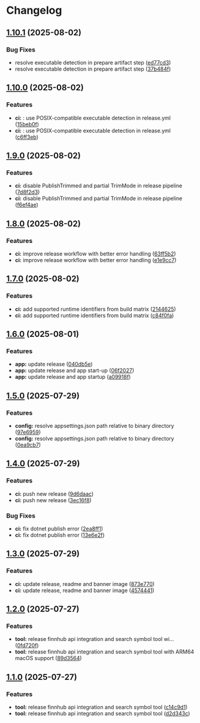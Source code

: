 # Changelog

## [1.10.1](https://github.com/SalZaki/finnhub-mcp/compare/v1.10.0...v1.10.1) (2025-08-02)


### Bug Fixes

* resolve executable detection in prepare artifact step ([ed77cd3](https://github.com/SalZaki/finnhub-mcp/commit/ed77cd3168a63dde10232ccb076450808158ff7c))
* resolve executable detection in prepare artifact step ([37b484f](https://github.com/SalZaki/finnhub-mcp/commit/37b484f44a51bb6a9aeb833de2fad94447effb32))

## [1.10.0](https://github.com/SalZaki/finnhub-mcp/compare/v1.9.0...v1.10.0) (2025-08-02)


### Features

* **ci:** : use POSIX-compatible executable detection in release.yml ([15beb0f](https://github.com/SalZaki/finnhub-mcp/commit/15beb0fb95e180d513fdc6aebda8cfd339c00498))
* **ci:** : use POSIX-compatible executable detection in release.yml ([c6ff3eb](https://github.com/SalZaki/finnhub-mcp/commit/c6ff3eb7e1791463687a55b3792c50dd1f11e4b8))

## [1.9.0](https://github.com/SalZaki/finnhub-mcp/compare/v1.8.0...v1.9.0) (2025-08-02)


### Features

* **ci:** disable PublishTrimmed and partial TrimMode in release pipeline ([7d8f2d3](https://github.com/SalZaki/finnhub-mcp/commit/7d8f2d358494d602d0036ea88304c078b1acf521))
* **ci:** disable PublishTrimmed and partial TrimMode in release pipeline ([f6ef4ae](https://github.com/SalZaki/finnhub-mcp/commit/f6ef4ae85eebfecf926968c820ad48f64d13baa7))

## [1.8.0](https://github.com/SalZaki/finnhub-mcp/compare/v1.7.0...v1.8.0) (2025-08-02)


### Features

* **ci:** improve release workflow with better error handling ([63ff5b2](https://github.com/SalZaki/finnhub-mcp/commit/63ff5b2e9e5d05bdd3a7e3f78dfd70d4ffae4326))
* **ci:** improve release workflow with better error handling ([e1e9cc7](https://github.com/SalZaki/finnhub-mcp/commit/e1e9cc7433f6ec14e94aaa4c4263e2423a74e0b1))

## [1.7.0](https://github.com/SalZaki/finnhub-mcp/compare/v1.6.0...v1.7.0) (2025-08-02)


### Features

* **ci:** add supported runtime identifiers from build matrix ([2144625](https://github.com/SalZaki/finnhub-mcp/commit/21446257d589426ac3dfa6eb9b3fcadf122e7353))
* **ci:** add supported runtime identifiers from build matrix ([c84f0fa](https://github.com/SalZaki/finnhub-mcp/commit/c84f0faf8b45aee61f520d8618859c01f5681cfa))

## [1.6.0](https://github.com/SalZaki/finnhub-mcp/compare/v1.5.0...v1.6.0) (2025-08-01)


### Features

* **app:** update release ([040db5e](https://github.com/SalZaki/finnhub-mcp/commit/040db5e4187bddb5692a5da7b0c88cc5f8936876))
* **app:** update release and app start-up ([06f2027](https://github.com/SalZaki/finnhub-mcp/commit/06f2027b172e4f5c2ed16335b5b55c4606892343))
* **app:** update release and app startup ([a09918f](https://github.com/SalZaki/finnhub-mcp/commit/a09918f2ddf52a190b5efb88b698f10cc9214883))

## [1.5.0](https://github.com/SalZaki/finnhub-mcp/compare/v1.4.0...v1.5.0) (2025-07-29)


### Features

* **config:** resolve appsettings.json path relative to binary directory ([97e6959](https://github.com/SalZaki/finnhub-mcp/commit/97e695999f544f84fe1ab43d87f775aa7283ca62))
* **config:** resolve appsettings.json path relative to binary directory ([0ea9cb7](https://github.com/SalZaki/finnhub-mcp/commit/0ea9cb734c325bc4ca6f88aa5a98bb0730cb7b36))

## [1.4.0](https://github.com/SalZaki/finnhub-mcp/compare/v1.3.0...v1.4.0) (2025-07-29)


### Features

* **ci:** push new release ([9d6daac](https://github.com/SalZaki/finnhub-mcp/commit/9d6daac95cfb469717965584a41b5e3614369b37))
* **ci:** push new release ([3ec16f8](https://github.com/SalZaki/finnhub-mcp/commit/3ec16f83d0d84003f9eff067e3262c9300f25246))


### Bug Fixes

* **ci:** fix dotnet publish error ([2ea8ff1](https://github.com/SalZaki/finnhub-mcp/commit/2ea8ff1f22bf525e685e33ba118938d7ad578dd5))
* **ci:** fix dotnet publish error ([13e6e2f](https://github.com/SalZaki/finnhub-mcp/commit/13e6e2f6c7756bc31480be176f26530115ad6ba0))

## [1.3.0](https://github.com/SalZaki/finnhub-mcp/compare/v1.2.0...v1.3.0) (2025-07-29)


### Features

* **ci:** update release, readme and banner image ([873e770](https://github.com/SalZaki/finnhub-mcp/commit/873e77044e6df4a47b5c4c1cf5cb7ccb19bde1fd))
* **ci:** update release, readme and banner image ([4574441](https://github.com/SalZaki/finnhub-mcp/commit/457444107c1a5e8e68ea546c229fc6bea2af5979))

## [1.2.0](https://github.com/SalZaki/finnhub-mcp/compare/v1.1.0...v1.2.0) (2025-07-27)


### Features

* **tool:** release finnhub api integration and search symbol tool wi… ([0fd720f](https://github.com/SalZaki/finnhub-mcp/commit/0fd720f71c116af520f3dc0d04692b7ed8017012))
* **tool:** release finnhub api integration and search symbol tool with ARM64 macOS support ([89d3564](https://github.com/SalZaki/finnhub-mcp/commit/89d35640b648ba99012240fd4283ece540d2482b))

## [1.1.0](https://github.com/SalZaki/finnhub-mcp/compare/v1.0.0...v1.1.0) (2025-07-27)


### Features

* **tool:** release finnhub api integration and search symbol tool ([c14c9d1](https://github.com/SalZaki/finnhub-mcp/commit/c14c9d1a5b8f1b041d366a9b48f367cc32e5d962))
* **tool:** release finnhub api integration and search symbol tool ([d2d343c](https://github.com/SalZaki/finnhub-mcp/commit/d2d343c1658e7b68fe6f712703180265a27b3452))
